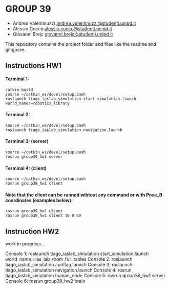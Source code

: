 # GROUP 39
- Andrea Valentinuzzi 	andrea.valentinuzzi@studenti.unipd.it
- Alessio Cocco 		    alessio.cocco@studenti.unipd.it
- Giovanni Brejc 		    giovanni.brejc@studenti.unipd.it

This repository contains the project folder and files like the readme and gitignore.

## Instructions HW1
#### Terminal 1:
	catkin build
	source ~/catkin_ws/devel/setup.bash
	roslaunch tiago_iaslab_simulation start_simulation.launch world_name:=robotics_library

#### Terminal 2:
	source ~/catkin_ws/devel/setup.bash
	roslaunch tiago_iaslab_simulation navigation.launch

#### Terminal 3: (server)
	source ~/catkin_ws/devel/setup.bash
	rosrun group39_hw1 server

#### Terminal 4: (client)
	source ~/catkin_ws/devel/setup.bash
	rosrun group39_hw1 client
	
#### Note that the client can be runned wihtout any command or with Pose_B coordinates (examples below):
	rosrun group39_hw1 client
	rosrun group39_hw1 client 10 0 90

## Instruction HW2
work in progress...

Console 1:
	roslaunch tiago_iaslab_simulation start_simulation.launch world_name:=ias_lab_room_full_tables
Console 2:
	roslaunch tiago_iaslab_simulation apriltag.launch
Console 3:
	roslaunch tiago_iaslab_simulation navigation.launch
Console 4:
	rosrun tiago_iaslab_simulation human_node
Console 5:
    rosrun group39_hw1 server
Console 6:
    rosrun group39_hw2 brain